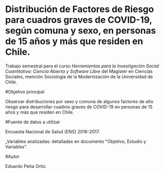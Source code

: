 # Distribución de Factores de Riesgo para cuadros graves de COVID-19, según comuna y sexo, en personas de 15 años y más que residen en Chile.

Trabajo semestral para el curso _Herramientas para la Investigación Social Cuantitativa: Ciencia Abierta y Software Libre_ del Magíster en Ciencias Sociales, mención Sociología de la Modernización de la Universidad de Chile.

#Objetivo principal

Observar distribuciones por sexo y comuna de algunos factores de alto riesgo para desarrollar cuadros graves de COVID-19 en personas de 15 años y más que residen en Chile.

#Fuente de datos a utilizar

Encuesta Nacional de Salud (ENS) 2016-2017.

_Variables analizadas: detalladas en documento "Objetivo, Estudio y Variables".

#Autor

Eduardo Peña Ortiz.